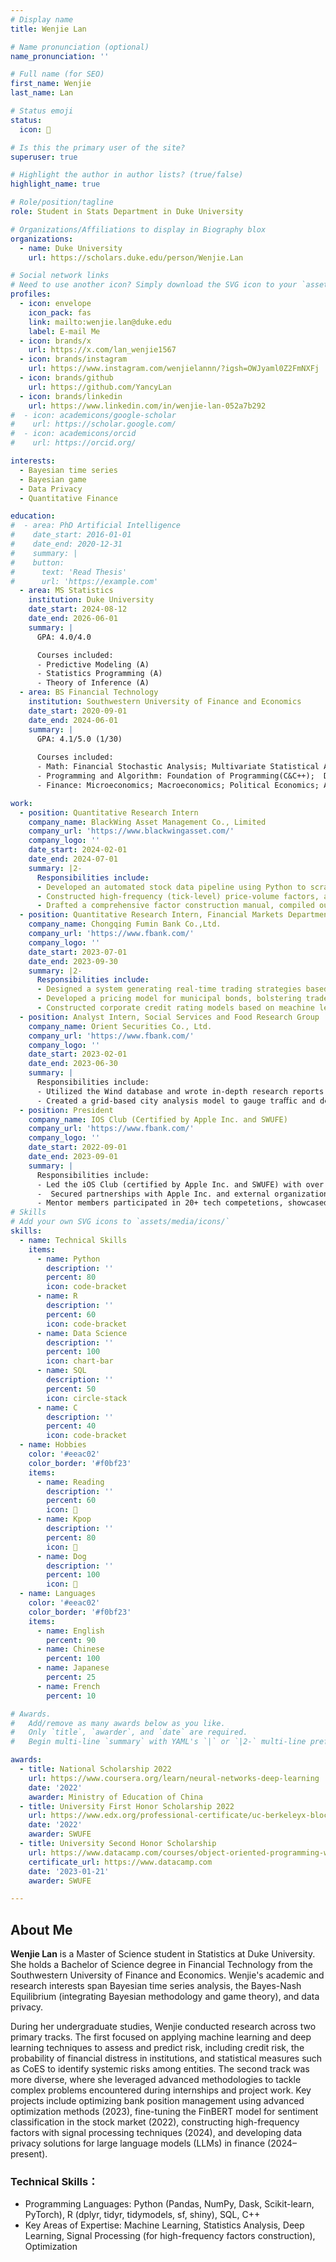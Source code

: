 ```yaml
---
# Display name
title: Wenjie Lan

# Name pronunciation (optional)
name_pronunciation: ''

# Full name (for SEO)
first_name: Wenjie
last_name: Lan

# Status emoji
status:
  icon: 🌼

# Is this the primary user of the site?
superuser: true

# Highlight the author in author lists? (true/false)
highlight_name: true

# Role/position/tagline
role: Student in Stats Department in Duke University

# Organizations/Affiliations to display in Biography blox
organizations:
  - name: Duke University
    url: https://scholars.duke.edu/person/Wenjie.Lan

# Social network links
# Need to use another icon? Simply download the SVG icon to your `assets/media/icons/` folder.
profiles:
  - icon: envelope
    icon_pack: fas
    link: mailto:wenjie.lan@duke.edu
    label: E-mail Me
  - icon: brands/x
    url: https://x.com/lan_wenjie1567
  - icon: brands/instagram
    url: https://www.instagram.com/wenjielannn/?igsh=OWJyaml0Z2FmNXFj
  - icon: brands/github
    url: https://github.com/YancyLan
  - icon: brands/linkedin
    url: https://www.linkedin.com/in/wenjie-lan-052a7b292
#  - icon: academicons/google-scholar
#    url: https://scholar.google.com/
#  - icon: academicons/orcid
#    url: https://orcid.org/

interests:
  - Bayesian time series
  - Bayesian game
  - Data Privacy
  - Quantitative Finance

education:
#  - area: PhD Artificial Intelligence
#    date_start: 2016-01-01
#    date_end: 2020-12-31
#    summary: |
#    button:
#      text: 'Read Thesis'
#      url: 'https://example.com'
  - area: MS Statistics
    institution: Duke University
    date_start: 2024-08-12
    date_end: 2026-06-01
    summary: |
      GPA: 4.0/4.0

      Courses included:
      - Predictive Modeling (A)
      - Statistics Programming (A)
      - Theory of Inference (A)
  - area: BS Financial Technology
    institution: Southwestern University of Finance and Economics
    date_start: 2020-09-01
    date_end: 2024-06-01
    summary: |
      GPA: 4.1/5.0 (1/30)
      
      Courses included:
      - Math: Financial Stochastic Analysis; Multivariate Statistical Analysis; Probability and Mathematical Statistics; Discrete Mathematics; Optimization Theory; Advanced Algebra Ⅱ & Ⅰ; Mathematical Analysis Ⅱ & Ⅰ
      - Programming and Algorithm: Foundation of Programming(C&C++);  Data Structures; Machine Learning; Deep Learning; Fintech; Financial Big Data Analysis;  Big Data Processing; Database Theories and Application
      - Finance: Microeconomics; Macroeconomics; Political Economics; Accounting; Monetary Finance; Corporate Finance;  Financial Econometrics I (linear regression) & Ⅱ (time series); Investments; Fixed Income Securities; Financial Risk Management; Financial Stochastic Analysis

work:
  - position: Quantitative Research Intern
    company_name: BlackWing Asset Management Co., Limited
    company_url: 'https://www.blackwingasset.com/'
    company_logo: ''
    date_start: 2024-02-01
    date_end: 2024-07-01
    summary: |2-
      Responsibilities include:
      - Developed an automated stock data pipeline using Python to scrape stock codes and real-time data from the Shanghai Stock Exchange, and store it in an SQL database for continuous updates
      - Constructed high-frequency (tick-level) price-volume factors, achieving weekly annualized long-short Sharpe ratios $>$5.0 and long-only information ratios $>$3.0, with 30\% of factors demonstrating monthly IC averages $>$5\% and ICIR $>$0.65.
      - Drafted a comprehensive factor construction manual, compiled outlier values, and developed methodologies for factor refinement and optimization.
  - position: Quantitative Research Intern, Financial Markets Department
    company_name: Chongqing Fumin Bank Co.,Ltd.
    company_url: 'https://www.fbank.com/'
    company_logo: ''
    date_start: 2023-07-01
    date_end: 2023-09-30
    summary: |2-
      Responsibilities include:
      - Designed a system generating real-time trading strategies based on funding gaps and bank transaction restrictions using the Python DOcplex integer module to address liquidity risk and minimise costs for bank, resulting in nearly 5 million RMB annual savings. (submitted as a patent)
      - Developed a pricing model for municipal bonds, bolstering trader negotiation capabilities.
      - Constructed corporate credit rating models based on meachine learning models (xgboost et.).
  - position: Analyst Intern, Social Services and Food Research Group
    company_name: Orient Securities Co., Ltd.
    company_url: 'https://www.fbank.com/'
    company_logo: ''
    date_start: 2023-02-01
    date_end: 2023-06-30
    summary: |
      Responsibilities include:
      - Utilized the Wind database and wrote in-depth research reports on companies such as Jiumaojiu International Holdings Limited, etc., and conducted expert interviews to analyze their competitiveness in the industry.
      - Created a grid-based city analysis model to gauge traﬀic and demographic metrics, aiding investors by estimating potential spaces for store count growth based on data collected through Python crawlers.
  - position: President
    company_name: IOS Club (Certified by Apple Inc. and SWUFE)
    company_url: 'https://www.fbank.com/'
    company_logo: ''
    date_start: 2022-09-01
    date_end: 2023-09-01
    summary: |
      Responsibilities include:
      - Led the iOS Club (certified by Apple Inc. and SWUFE) with over 50 active members, organizing 10+ workshops and hackathons.
      -  Secured partnerships with Apple Inc. and external organizations, enhancing resources and opportunities for members.
      - Mentor members participated in 20+ tech competetions, showcased at regional tech events, contributing to the club's recognition as a top student-led initiative at SWUFE.
# Skills
# Add your own SVG icons to `assets/media/icons/`
skills:
  - name: Technical Skills
    items:
      - name: Python
        description: ''
        percent: 80
        icon: code-bracket
      - name: R
        description: ''
        percent: 60
        icon: code-bracket
      - name: Data Science
        description: ''
        percent: 100
        icon: chart-bar
      - name: SQL
        description: ''
        percent: 50
        icon: circle-stack
      - name: C
        description: ''
        percent: 40
        icon: code-bracket
  - name: Hobbies
    color: '#eeac02'
    color_border: '#f0bf23'
    items:
      - name: Reading
        description: ''
        percent: 60
        icon: 📘
      - name: Kpop
        description: ''
        percent: 80
        icon: 💃
      - name: Dog
        description: ''
        percent: 100
        icon: 🐶
  - name: Languages
    color: '#eeac02'
    color_border: '#f0bf23'
    items:
      - name: English
        percent: 90
      - name: Chinese
        percent: 100
      - name: Japanese
        percent: 25
      - name: French
        percent: 10

# Awards.
#   Add/remove as many awards below as you like.
#   Only `title`, `awarder`, and `date` are required.
#   Begin multi-line `summary` with YAML's `|` or `|2-` multi-line prefix and indent 2 spaces below.

awards:
  - title: National Scholarship 2022
    url: https://www.coursera.org/learn/neural-networks-deep-learning
    date: '2022'
    awarder: Ministry of Education of China
  - title: University First Honor Scholarship 2022
    url: https://www.edx.org/professional-certificate/uc-berkeleyx-blockchain-fundamentals
    date: '2022'
    awarder: SWUFE
  - title: University Second Honor Scholarship
    url: https://www.datacamp.com/courses/object-oriented-programming-with-s3-and-r6-in-r
    certificate_url: https://www.datacamp.com
    date: '2023-01-21'
    awarder: SWUFE

---
```


## About Me

**Wenjie Lan** is a Master of Science student in Statistics at Duke University. She holds a Bachelor of Science degree in Financial Technology from the Southwestern University of Finance and Economics. Wenjie's academic and research interests span Bayesian time series analysis, the Bayes-Nash Equilibrium (integrating Bayesian methodology and game theory), and data privacy.

During her undergraduate studies, Wenjie conducted research across two primary tracks. The first focused on applying machine learning and deep learning techniques to assess and predict risk, including credit risk, the probability of financial distress in institutions, and statistical measures such as CoES to identify systemic risks among entities. The second track was more diverse, where she leveraged advanced methodologies to tackle complex problems encountered during internships and project work. Key projects include optimizing bank position management using advanced optimization methods (2023), fine-tuning the FinBERT model for sentiment classification in the stock market (2022), constructing high-frequency factors with signal processing techniques (2024), and developing data privacy solutions for large language models (LLMs) in finance (2024–present).

### Technical Skills：
- Programming Languages: Python (Pandas, NumPy, Dask, Scikit-learn, PyTorch), R (dplyr, tidyr, tidymodels, sf, shiny), SQL, C++
- Key Areas of Expertise: Machine Learning, Statistics Analysis, Deep Learning, Signal Processing (for high-frequency factors construction), Optimization